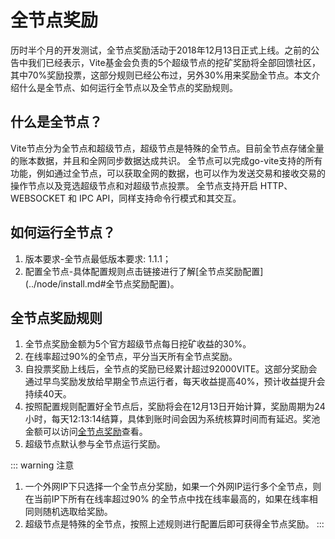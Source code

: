 # 全节点奖励

历时半个月的开发测试，全节点奖励活动于2018年12月13日正式上线。之前的公告中我们已经表示，Vite基金会负责的5个超级节点的挖矿奖励将全部回馈社区，其中70%奖励投票，这部分规则已经公布过，另外30%用来奖励全节点。本文介绍什么是全节点、如何运行全节点以及全节点的奖励规则。

## 什么是全节点？

Vite节点分为全节点和超级节点，超级节点是特殊的全节点。目前全节点存储全量的账本数据，并且和全网同步数据达成共识。 全节点可以完成go-vite支持的所有功能，例如通过全节点，可以获取全网的数据，也可以作为发送交易和接收交易的操作节点以及竞选超级节点和对超级节点投票。 全节点支持开启 HTTP、WEBSOCKET 和 IPC API，同样支持命令行模式和其交互。

## 如何运行全节点？

1. 版本要求-全节点最低版本要求: 1.1.1；
2. 配置全节点-具体配置规则点击链接进行了解\[全节点奖励配置\](../node/install.md#全节点奖励配置)。

## 全节点奖励规则

1. 全节点奖励金额为5个官方超级节点每日挖矿收益的30%。
2. 在线率超过90%的全节点，平分当天所有全节点奖励。
3. 自投票奖励上线后，全节点的奖励已经累计超过92000VITE。这部分奖励会通过早鸟奖励发放给早期全节点运行者，每天收益提高40%，预计收益提升会持续40天。
4. 按照配置规则配置好全节点后，奖励将会在12月13日开始计算，奖励周期为24小时，每天12:13:14结算，具体到账时间会因为系统核算时间而有延迟。奖池金额可以访问[全节点奖励](https://reward.vite.net/?language=zh#/)查看。
5. 超级节点默认参与全节点运行奖励。

::: warning 注意

1. 一个外网IP下只选择一个全节点分奖励，如果一个外网IP运行多个全节点，则在当前IP下所有在线率超过90% 的全节点中找在线率最高的，如果在线率相同则随机选取给奖励。
2. 超级节点是特殊的全节点，按照上述规则进行配置后即可获得全节点奖励。 :::